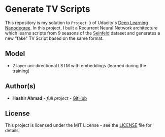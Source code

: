 # Generate TV Scripts
This repository is my solution to `Project 3` of Udacity's [Deep Learning Nanodegree](https://www.udacity.com/course/deep-learning-nanodegree--nd101). In this project, I built a Recurrent Neural Network architecture which learns scripts from 9 seasons of the [Seinfeld](https://www.kaggle.com/thec03u5/seinfeld-chronicles#scripts.csv) dataset and generates a new "fake" TV Script based on the same format. 

## Model
* 2 layer uni-directional LSTM with embeddings (learned during the training)

## Author(s)
* **Hashir Ahmad** - *full project* - [GitHub](https://github.com/hash-ir/)

## License
This project is licensed under the MIT License - see the [LICENSE](https://github.com/hash-ir/Generate-TV-Scripts/blob/master/LICENSE) file for details
